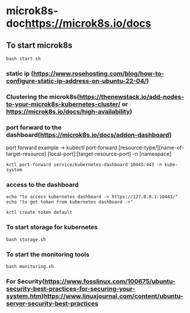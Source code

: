 # microk8s-doc<https://microk8s.io/docs>

## To start microk8s

```shell
bash start.sh
```

### static ip (<https://www.rosehosting.com/blog/how-to-configure-static-ip-address-on-ubuntu-22-04/>)

### Clustering the microk8s(<https://thenewstack.io/add-nodes-to-your-microk8s-kubernetes-cluster/> or <https://microk8s.io/docs/high-availability>)

### port forward to the dashboard(<https://microk8s.io/docs/addon-dashboard>)

port forward  example -> kubectl port-forward [resource-type/][name-of-target-resource] [local-port]:[target-resource-port] -n [namespace]

```shell
kctl port-forward service/kubernetes-dashboard 10443:443 -n kube-system
```

### access to the dashboard

```shell
echo "to access kubernetes dashboard -> https://127.0.0.1:10443/"
echo "to get token from kubernetes dashboard ->"

kctl create token default
```

### To start storage for kubernetes

```shell
bash storage.sh
```

### To start the monitoring tools

```shell
bash monitoring.sh
```

### For Security(<https://www.fosslinux.com/100675/ubuntu-security-best-practices-for-securing-your-system.htm>)<https://www.linuxjournal.com/content/ubuntu-server-security-best-practices>
